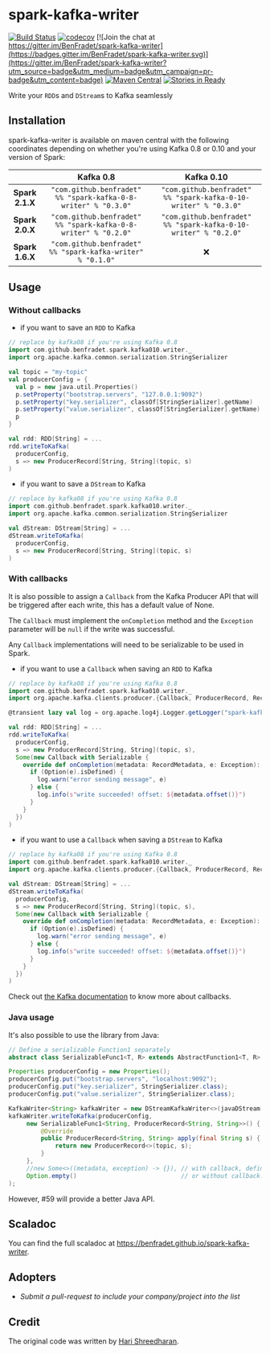 # spark-kafka-writer

[![Build Status](https://travis-ci.org/BenFradet/spark-kafka-writer.svg?branch=master)](https://travis-ci.org/BenFradet/spark-kafka-writer)
[![codecov](https://codecov.io/gh/BenFradet/spark-kafka-writer/branch/master/graph/badge.svg)](https://codecov.io/gh/BenFradet/spark-kafka-writer)
[![Join the chat at https://gitter.im/BenFradet/spark-kafka-writer](https://badges.gitter.im/BenFradet/spark-kafka-writer.svg)](https://gitter.im/BenFradet/spark-kafka-writer?utm_source=badge&utm_medium=badge&utm_campaign=pr-badge&utm_content=badge)
[![Maven Central](https://img.shields.io/maven-central/v/com.github.benfradet/spark-kafka-0-10-writer_2.11.svg)](https://maven-badges.herokuapp.com/maven-central/com.github.benfradet/spark-kafka-0-10-writer_2.11)
[![Stories in Ready](https://badge.waffle.io/BenFradet/spark-kafka-writer.png?label=ready&title=Ready)](https://waffle.io/BenFradet/spark-kafka-writer)

Write your `RDD`s and `DStream`s to Kafka seamlessly

## Installation

spark-kafka-writer is available on maven central with the following coordinates depending on whether
you're using Kafka 0.8 or 0.10 and your version of Spark:

|   | Kafka 0.8 | Kafka 0.10 |
|:-:|:-:|:-:|
| **Spark 2.1.X** | `"com.github.benfradet" %% "spark-kafka-0-8-writer" % "0.3.0"` | `"com.github.benfradet" %% "spark-kafka-0-10-writer" % "0.3.0"` |
| **Spark 2.0.X** | `"com.github.benfradet" %% "spark-kafka-0-8-writer" % "0.2.0"` | `"com.github.benfradet" %% "spark-kafka-0-10-writer" % "0.2.0"` |
| **Spark 1.6.X** | `"com.github.benfradet" %% "spark-kafka-writer" % "0.1.0"` | :x: |

## Usage

### Without callbacks

- if you want to save an `RDD` to Kafka

```scala
// replace by kafka08 if you're using Kafka 0.8
import com.github.benfradet.spark.kafka010.writer._
import org.apache.kafka.common.serialization.StringSerializer

val topic = "my-topic"
val producerConfig = {
  val p = new java.util.Properties()
  p.setProperty("bootstrap.servers", "127.0.0.1:9092")
  p.setProperty("key.serializer", classOf[StringSerializer].getName)
  p.setProperty("value.serializer", classOf[StringSerializer].getName)
  p
}

val rdd: RDD[String] = ...
rdd.writeToKafka(
  producerConfig,
  s => new ProducerRecord[String, String](topic, s)
)
```

- if you want to save a `DStream` to Kafka

```scala
// replace by kafka08 if you're using Kafka 0.8
import com.github.benfradet.spark.kafka010.writer._
import org.apache.kafka.common.serialization.StringSerializer

val dStream: DStream[String] = ...
dStream.writeToKafka(
  producerConfig,
  s => new ProducerRecord[String, String](topic, s)
)
```

### With callbacks

It is also possible to assign a `Callback` from the Kafka Producer API that will
be triggered after each write, this has a default value of None.

The `Callback` must implement the `onCompletion` method and the `Exception`
parameter will be `null` if the write was successful.

Any `Callback` implementations will need to be serializable to be used in Spark.

- if you want to use a `Callback` when saving an `RDD` to Kafka

```scala
// replace by kafka08 if you're using Kafka 0.8
import com.github.benfradet.spark.kafka010.writer._
import org.apache.kafka.clients.producer.{Callback, ProducerRecord, RecordMetadata}

@transient lazy val log = org.apache.log4j.Logger.getLogger("spark-kafka-writer")

val rdd: RDD[String] = ...
rdd.writeToKafka(
  producerConfig,
  s => new ProducerRecord[String, String](topic, s),
  Some(new Callback with Serializable {
    override def onCompletion(metadata: RecordMetadata, e: Exception): Unit = {
      if (Option(e).isDefined) {
        log.warn("error sending message", e)
      } else {
        log.info(s"write succeeded! offset: ${metadata.offset()}")
      }
    }
  })
)
```

- if you want to use a `Callback` when saving a `DStream` to Kafka

```scala
// replace by kafka08 if you're using Kafka 0.8
import com.github.benfradet.spark.kafka010.writer._
import org.apache.kafka.clients.producer.{Callback, ProducerRecord, RecordMetadata}

val dStream: DStream[String] = ...
dStream.writeToKafka(
  producerConfig,
  s => new ProducerRecord[String, String](topic, s),
  Some(new Callback with Serializable {
    override def onCompletion(metadata: RecordMetadata, e: Exception): Unit = {
      if (Option(e).isDefined) {
        log.warn("error sending message", e)
      } else {
        log.info(s"write succeeded! offset: ${metadata.offset()}")
      }
    }
  })
)
```

Check out [the Kafka documentation](http://kafka.apache.org/0102/javadoc/org/apache/kafka/clients/producer/KafkaProducer.html#send(org.apache.kafka.clients.producer.ProducerRecord,%20org.apache.kafka.clients.producer.Callback))
to know more about callbacks.

### Java usage

It's also possible to use the library from Java:

```java
// Define a serializable Function1 separately
abstract class SerializableFunc1<T, R> extends AbstractFunction1<T, R> implements Serializable {}

Properties producerConfig = new Properties();
producerConfig.put("bootstrap.servers", "localhost:9092");
producerConfig.put("key.serializer", StringSerializer.class);
producerConfig.put("value.serializer", StringSerializer.class);

KafkaWriter<String> kafkaWriter = new DStreamKafkaWriter<>(javaDStream.dstream(), scala.reflect.ClassTag$.MODULE$.apply(String.class));
kafkaWriter.writeToKafka(producerConfig,
     new SerializableFunc1<String, ProducerRecord<String, String>>() {
         @Override
         public ProducerRecord<String, String> apply(final String s) {
             return new ProducerRecord<>(topic, s);
         }
     },
     //new Some<>((metadata, exception) -> {}), // with callback, define your lambda here.
     Option.empty()                             // or without callback.
);
```

However, #59 will provide a better Java API.

## Scaladoc

You can find the full scaladoc at
https://benfradet.github.io/spark-kafka-writer.

## Adopters

- _Submit a pull-request to include your company/project into the list_

## Credit

The original code was written by [Hari Shreedharan](https://github.com/harishreedharan).
